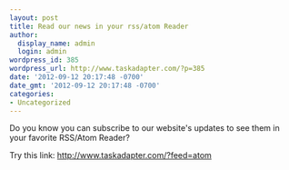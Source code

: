 ```yaml
---
layout: post
title: Read our news in your rss/atom Reader
author:
  display_name: admin
  login: admin
wordpress_id: 385
wordpress_url: http://www.taskadapter.com/?p=385
date: '2012-09-12 20:17:48 -0700'
date_gmt: '2012-09-12 20:17:48 -0700'
categories:
- Uncategorized
---
```

<p>Do you know you can subscribe to our website's updates to see them in your favorite RSS/Atom Reader?</p>
<p>Try this link:&nbsp;<a href="http://www.taskadapter.com/?feed=atom">http://www.taskadapter.com/?feed=atom</a></p>
